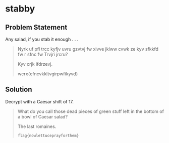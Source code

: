 # stabby
## Problem Statement
Any salad, if you stab it enough . . .

> Nyrk uf pfl trcc kyfjv uvru gzvtvj fw xivve jklww cvwk ze kyv sfkkfd fw r sfnc fw Trvjri jrcru?  
>  
>  Kyv crjk ifdrzevj.    
>   
>   wcrx{efncvkkltvgirpwfikyvd}

## Solution
Decrypt with a Caesar shift of 17.

> What do you call those dead pieces of green stuff left in the bottom of a bowl of Caesar salad?  
> 
> The last romaines.  
> 
> `flag{nowlettuceprayforthem}`
